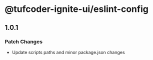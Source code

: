 # @tufcoder-ignite-ui/eslint-config

## 1.0.1

### Patch Changes

- Update scripts paths and minor package.json changes
